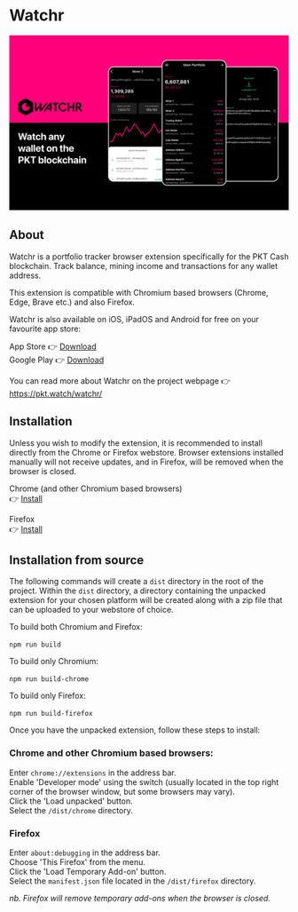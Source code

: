 # Watchr

<p align="center">
    <img src="https://github.com/PKT-Watch/watchr-extension/blob/main/assets/app-store-branding.png?raw=true">
</p>

## About

Watchr is a portfolio tracker browser extension specifically for the PKT Cash blockchain. Track balance, mining income and transactions for any wallet address.

This extension is compatible with Chromium based browsers (Chrome, Edge, Brave etc.) and also Firefox.

Watchr is also available on iOS, iPadOS and Android for free on your favourite app store:

App Store 👉 [Download](https://apps.apple.com/app/watchr-by-pkt-watch/id6448482867)   
Google Play 👉 [Download](https://play.google.com/store/apps/details?id=watch.pkt.walletwatcher.wallet_watcher_cloud)

You can read more about Watchr on the project webpage 👉 https://pkt.watch/watchr/

## Installation

Unless you wish to modify the extension, it is recommended to install directly from the Chrome or Firefox webstore. Browser extensions installed manually will not receive updates, and in Firefox, will be removed when the browser is closed.

Chrome (and other Chromium based browsers)  
👉 [Install](https://chromewebstore.google.com/detail/watchr/dhajjenahhibbkjooihifodpnlnhkadi)

Firefox  
👉 [Install](https://addons.mozilla.org/en-GB/firefox/addon/watchr/)

## Installation from source

The following commands will create a `dist` directory in the root of the project. Within the `dist` directory, a directory containing the unpacked extension for your chosen platform will be created along with a zip file that can be uploaded to your webstore of choice.

To build both Chromium and Firefox:

```npm run build```

To build only Chromium:

```npm run build-chrome```

To build only Firefox:

```npm run build-firefox```

Once you have the unpacked extension, follow these steps to install:

### Chrome and other Chromium based browsers:

Enter `chrome://extensions` in the address bar.  
Enable 'Developer mode' using the switch (usually located in the top right corner of the browser window, but some browsers may vary).  
Click the 'Load unpacked' button.  
Select the `/dist/chrome` directory.  

### Firefox

Enter `about:debugging` in the address bar.  
Choose 'This Firefox' from the menu.  
Click the 'Load Temporary Add-on' button.  
Select the `manifest.json` file located in the `/dist/firefox` directory.  

*nb. Firefox will remove temporary add-ons when the browser is closed.*
